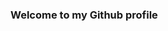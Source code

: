 ### Welcome to my Github profile

<!--
**alvin-agidi/alvin-agidi** is a ✨ _special_ ✨ repository because its `README.md` (this file) appears on your GitHub profile.
-->
